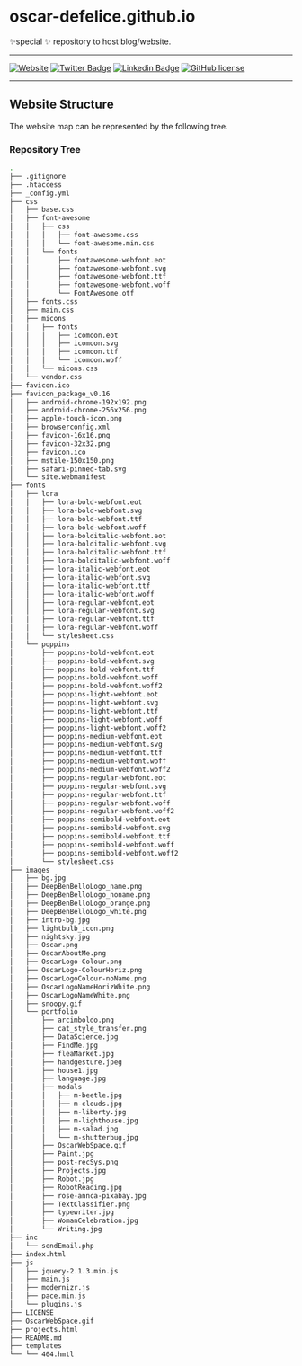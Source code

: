 # oscar-defelice.github.io

✨special ✨ repository to host blog/website.

<hr>

[![Website](https://img.shields.io/badge/oscar--defelice-oscar-orange?style=plastic&logo=netlify&logoColor=informational&link=oscar-defelice.github.io)](https://oscar-defelice.github.io)
[![Twitter Badge](https://img.shields.io/badge/-@OscardeFelice-1ca0f1?style=plastic&labelColor=1ca0f1&logo=twitter&logoColor=white&link=https://twitter.com/oscardefelice)](https://twitter.com/OscardeFelice)
[![Linkedin Badge](https://img.shields.io/badge/-oscardefelice-blue?style=plastic&logo=Linkedin&logoColor=white&link=https://linkedin.com/in/oscar-de-felice-5ab72383/)](https://linkedin.com/in/oscar-de-felice-5ab72383/)
[![GitHub license](https://img.shields.io/badge/license-GNU-blue.svg?style=plastic)](https://raw.githubusercontent.com/oscar-defelice/oscar-defelice.github.io/main/LICENSE)

<hr>

## Website Structure

The website map can be represented by the following tree.

### Repository Tree

```bash
.
├── .gitignore
├── .htaccess
├── _config.yml
├── css
│   ├── base.css
│   ├── font-awesome
│   │   ├── css
│   │   │   ├── font-awesome.css
│   │   │   └── font-awesome.min.css
│   │   └── fonts
│   │       ├── fontawesome-webfont.eot
│   │       ├── fontawesome-webfont.svg
│   │       ├── fontawesome-webfont.ttf
│   │       ├── fontawesome-webfont.woff
│   │       └── FontAwesome.otf
│   ├── fonts.css
│   ├── main.css
│   ├── micons
│   │   ├── fonts
│   │   │   ├── icomoon.eot
│   │   │   ├── icomoon.svg
│   │   │   ├── icomoon.ttf
│   │   │   └── icomoon.woff
│   │   └── micons.css
│   └── vendor.css
├── favicon.ico
├── favicon_package_v0.16
│   ├── android-chrome-192x192.png
│   ├── android-chrome-256x256.png
│   ├── apple-touch-icon.png
│   ├── browserconfig.xml
│   ├── favicon-16x16.png
│   ├── favicon-32x32.png
│   ├── favicon.ico
│   ├── mstile-150x150.png
│   ├── safari-pinned-tab.svg
│   └── site.webmanifest
├── fonts
│   ├── lora
│   │   ├── lora-bold-webfont.eot
│   │   ├── lora-bold-webfont.svg
│   │   ├── lora-bold-webfont.ttf
│   │   ├── lora-bold-webfont.woff
│   │   ├── lora-bolditalic-webfont.eot
│   │   ├── lora-bolditalic-webfont.svg
│   │   ├── lora-bolditalic-webfont.ttf
│   │   ├── lora-bolditalic-webfont.woff
│   │   ├── lora-italic-webfont.eot
│   │   ├── lora-italic-webfont.svg
│   │   ├── lora-italic-webfont.ttf
│   │   ├── lora-italic-webfont.woff
│   │   ├── lora-regular-webfont.eot
│   │   ├── lora-regular-webfont.svg
│   │   ├── lora-regular-webfont.ttf
│   │   ├── lora-regular-webfont.woff
│   │   └── stylesheet.css
│   └── poppins
│       ├── poppins-bold-webfont.eot
│       ├── poppins-bold-webfont.svg
│       ├── poppins-bold-webfont.ttf
│       ├── poppins-bold-webfont.woff
│       ├── poppins-bold-webfont.woff2
│       ├── poppins-light-webfont.eot
│       ├── poppins-light-webfont.svg
│       ├── poppins-light-webfont.ttf
│       ├── poppins-light-webfont.woff
│       ├── poppins-light-webfont.woff2
│       ├── poppins-medium-webfont.eot
│       ├── poppins-medium-webfont.svg
│       ├── poppins-medium-webfont.ttf
│       ├── poppins-medium-webfont.woff
│       ├── poppins-medium-webfont.woff2
│       ├── poppins-regular-webfont.eot
│       ├── poppins-regular-webfont.svg
│       ├── poppins-regular-webfont.ttf
│       ├── poppins-regular-webfont.woff
│       ├── poppins-regular-webfont.woff2
│       ├── poppins-semibold-webfont.eot
│       ├── poppins-semibold-webfont.svg
│       ├── poppins-semibold-webfont.ttf
│       ├── poppins-semibold-webfont.woff
│       ├── poppins-semibold-webfont.woff2
│       └── stylesheet.css
├── images
│   ├── bg.jpg
│   ├── DeepBenBelloLogo_name.png
│   ├── DeepBenBelloLogo_noname.png
│   ├── DeepBenBelloLogo_orange.png
│   ├── DeepBenBelloLogo_white.png
│   ├── intro-bg.jpg
│   ├── lightbulb_icon.png
│   ├── nightsky.jpg
│   ├── Oscar.png
│   ├── OscarAboutMe.png
│   ├── OscarLogo-Colour.png
│   ├── OscarLogo-ColourHoriz.png
│   ├── OscarLogoColour-noName.png
│   ├── OscarLogoNameHorizWhite.png
│   ├── OscarLogoNameWhite.png
│   ├── snoopy.gif
│   └── portfolio
│       ├── arcimboldo.png
│       ├── cat_style_transfer.png
│       ├── DataScience.jpg
│       ├── FindMe.jpg
│       ├── fleaMarket.jpg
│       ├── handgesture.jpeg
│       ├── house1.jpg
│       ├── language.jpg
│       ├── modals
│       │   ├── m-beetle.jpg
│       │   ├── m-clouds.jpg
│       │   ├── m-liberty.jpg
│       │   ├── m-lighthouse.jpg
│       │   ├── m-salad.jpg
│       │   └── m-shutterbug.jpg
│       ├── OscarWebSpace.gif
│       ├── Paint.jpg
│       ├── post-recSys.png
│       ├── Projects.jpg
│       ├── Robot.jpg
│       ├── RobotReading.jpg
│       ├── rose-annca-pixabay.jpg
│       ├── TextClassifier.png
│       ├── typewriter.jpg
│       ├── WomanCelebration.jpg
│       └── Writing.jpg
├── inc
│   └── sendEmail.php
├── index.html
├── js
│   ├── jquery-2.1.3.min.js
│   ├── main.js
│   ├── modernizr.js
│   ├── pace.min.js
│   └── plugins.js
├── LICENSE
├── OscarWebSpace.gif
├── projects.html
├── README.md
├── templates
└── └── 404.hmtl
```
